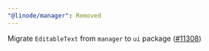 ```yaml
---
"@linode/manager": Removed
---
```


Migrate `EditableText` from `manager` to `ui` package ([#11308](https://github.com/linode/manager/pull/11308))
